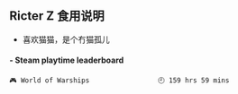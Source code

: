 ## Ricter Z 食用说明
- 喜欢猫猫，是个冇猫孤儿

<!-- steam-box start -->
#### - Steam playtime leaderboard
```text
🎮 World of Warships                 🕘 159 hrs 59 mins
```
<!-- Powered by https://github.com/YouEclipse/steam-box . -->
<!-- steam-box end -->
